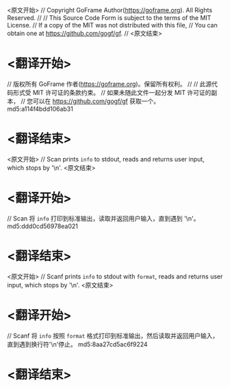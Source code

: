 
<原文开始>
// Copyright GoFrame Author(https://goframe.org). All Rights Reserved.
//
// This Source Code Form is subject to the terms of the MIT License.
// If a copy of the MIT was not distributed with this file,
// You can obtain one at https://github.com/gogf/gf.
//
<原文结束>

# <翻译开始>
// 版权所有 GoFrame 作者(https://goframe.org)。保留所有权利。
//
// 此源代码形式受 MIT 许可证的条款约束。
// 如果未随此文件一起分发 MIT 许可证的副本，
// 您可以在 https://github.com/gogf/gf 获取一个。 md5:a114f4bdd106ab31
# <翻译结束>


<原文开始>
// Scan prints `info` to stdout, reads and returns user input, which stops by '\n'.
<原文结束>

# <翻译开始>
// Scan 将 `info` 打印到标准输出，读取并返回用户输入，直到遇到 '\n'。 md5:ddd0cd56978ea021
# <翻译结束>


<原文开始>
// Scanf prints `info` to stdout with `format`, reads and returns user input, which stops by '\n'.
<原文结束>

# <翻译开始>
// Scanf 将 `info` 按照 `format` 格式打印到标准输出，然后读取并返回用户输入，直到遇到换行符'\n'停止。 md5:8aa27cd5ac6f9224
# <翻译结束>

